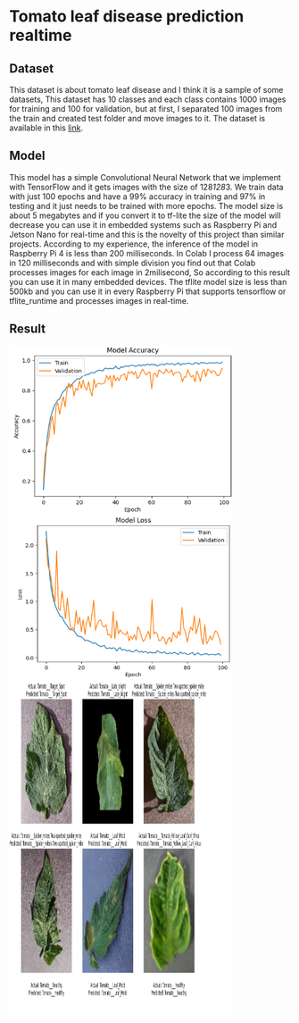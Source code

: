 # Tomato leaf disease prediction realtime
## Dataset
This dataset is about tomato leaf disease and I think it is a sample of some datasets, This dataset has 10 classes and each class contains 1000 images for training and 100 for validation, but at first, I separated 100 images from the train and created test folder and move images to it. 
The dataset is available in this [link](https://www.kaggle.com/datasets/kaustubhb999/tomatoleaf).

## Model
This model has a simple Convolutional Neural Network that we implement with TensorFlow and it gets images with the size of 128*128*3. We train data with just 100 epochs and have a 99% accuracy in training and 97% in testing and it just needs to be trained with more epochs.
The model size is about 5 megabytes and if you convert it to tf-lite the size of the model will decrease you can use it in embedded systems such as Raspberry Pi and Jetson Nano for real-time and this is the novelty of this project than similar projects. According to my experience, the inference of the model in Raspberry Pi 4 is less than 200 milliseconds.
In Colab I process 64 images in 120 milliseconds and with simple division you find out that Colab processes images for each image in 2milisecond, So according to this result you can use it in many embedded devices.
The tflite model size is less than 500kb and you can use it in every Raspberry Pi that supports tensorflow or tflite_runtime and processes images in real-time.
## Result 
<img src="https://github.com/Amahseyn/Tomato-leaf-disease-prediction/blob/main/acc.png" align="center" height="300" width="400"/>
<img src="https://github.com/Amahseyn/Tomato-leaf-disease-prediction/blob/main/loss.png" align="center" height="300" width="400"/>
<img src="https://github.com/Amahseyn/Tomato-leaf-disease-prediction/blob/main/output.png" align="center" height="600" width="400"/>
